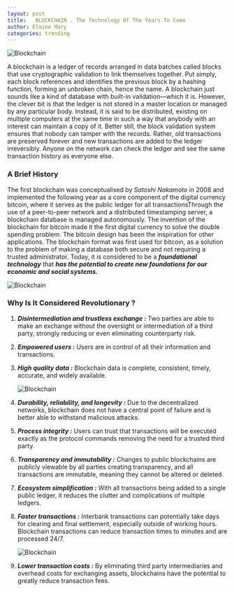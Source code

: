```yaml
---
layout: post
title:   BLOCKCHAIN , The Technology Of The Years To Come
author: Elaine Mary
categories: trending
---
```


![Blockchain](https://i1.wp.com/www.indianweb2.com/wp-content/uploads/2016/10/blockchain.jpg?resize=700%2C352)

A blockchain is a ledger of records arranged in data batches called blocks that use cryptographic validation to link themselves
together. Put simply, each block references and identifies the previous block by a hashing function, forming an unbroken chain,
hence the name. A blockchain just sounds like a kind of database with built-in validation—which it is. However, the clever
bit is that the ledger is not stored in a master location or managed by any particular body. Instead, it is said to be 
distributed, existing on multiple computers at the same time in such a way that anybody with an interest can maintain a copy 
of it. Better still, the block validation system ensures that nobody can tamper with the records. Rather, old transactions 
are preserved forever and new transactions are added to the ledger irreversibly. Anyone on the network can check the ledger
and see the same transaction history as everyone else.

### A Brief History

The first blockchain was conceptualised by _Satoshi Nakamoto_ in 2008 and implemented the following year as a core component
of the digital currency bitcoin, where it serves as the public ledger for all transactionsThrough the use of a peer-to-peer 
network and a distributed timestamping server, a blockchain database is managed autonomously. The invention of the blockchain 
for bitcoin made it the first digital currency to solve the double spending problem. The bitcoin design has been the inspiration
for other applications. The blockchain format was first used for bitcoin, as a solution to the problem of making a database both 
secure and not requiring a trusted administrator. Today, it is considered to be a **_foundational technology_** that **_has the 
potential to create new foundations for our economic and social systems._**

![Blockchain](https://assets.weforum.org/editor/_DRLsawgrOCG3OwH3VP4o9VuR4HMAsBeRGFZSo_7RPk.png)

### Why Is It Considered Revolutionary ?

 1. _**Disintermediation and trustless exchange :**_
    Two parties are able to make an exchange without the oversight or intermediation of a third party, strongly reducing or even eliminating counterparty risk.
 
 2. _**Empowered users :**_
    Users are in control of all their information and transactions.
  
 3. _**High quality data :**_
    Blockchain data is complete, consistent, timely, accurate, and widely available.
    
    ![Blockchain](https://www.cafonline.org/images/default-source/infographics/blockchain-infographic-part-image-1.png?sfvrsn=0)
    
 4. _**Durability, reliability, and longevity :**_
    Due to the decentralized networks, blockchain does not have a central point of failure and is better able to withstand malicious attacks.
 
 5. _**Process integrity :**_
    Users can trust that transactions will be executed exactly as the protocol commands removing the need for a trusted third party.
 
 6. _**Transparency and immutability :**_
    Changes to public blockchains are publicly viewable by all parties creating transparency, and all transactions are immutable, meaning they cannot be altered or deleted.

 7. _**Ecosystem simplification :**_
    With all transactions being added to a single public ledger, it reduces the clutter and complications of multiple ledgers.
 
 8. _**Faster transactions :**_
    Interbank transactions can potentially take days for clearing and final settlement, especially outside of working hours. Blockchain transactions can reduce transaction times to minutes and are processed 24/7.

     ![Blockchain](http://dontapscott.com/wp-content/uploads/Raconteur-UK-Fintech-Dashboard-thumb.jpg)
 
 9. _**Lower transaction costs :**_
    By eliminating third party intermediaries and overhead costs for exchanging assets, blockchains have the potential to greatly reduce transaction fees.
